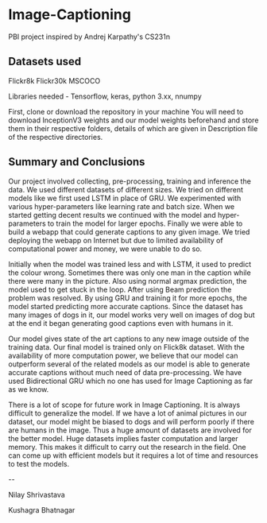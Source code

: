 # Image-Captioning
PBI project inspired by Andrej Karpathy's CS231n

## Datasets used
  Flickr8k
  Flickr30k
  MSCOCO
  
Libraries needed - 
Tensorflow, keras, python 3.xx, nnumpy

First, clone or download the repository in your machine
You will need to download InceptionV3 weights and our model weights beforehand and store them in their respective folders, details of which are given in Description file of the respective directories.


## Summary and Conclusions

Our project involved collecting, pre-processing, training and inference the data. We used different datasets of different sizes. We tried on different models like we first used LSTM in place of GRU. We experimented with various hyper-parameters like learning rate and batch size. When we started getting decent results we continued with the model and hyper-parameters to train the model for larger epochs. Finally we were able to build a webapp that could generate captions to any given image. We tried deploying the webapp on Internet but due to limited availability of computational power and money, we were unable to do so.

Initially when the model was trained less and with LSTM, it used to predict the colour wrong. Sometimes there was only one man in the caption while there were many in the picture. Also using normal argmax prediction, the model used to get stuck in the loop. After using Beam prediction the problem was resolved. By using GRU and training it for more epochs, the model started predicting more accurate captions. Since the dataset has many images of dogs in it, our model works very well on images of dog but at the end it began generating good captions even with humans in it.

Our model gives state of the art captions to any new image outside of the training data. Our final model is trained only on Flick8k dataset. With the availability of more computation power, we believe that our model can outperform several of the related models as our model is able to generate accurate captions without much need of data pre-processing.
We have used Bidirectional GRU which no one has used for Image Captioning as far as we know. 

There is a lot of scope for future work in Image Captioning. It is always difficult to generalize the model. If we have a lot of animal pictures in our dataset, our model might be biased to dogs and will perform poorly if there are humans in the image. Thus a huge amount of datasets are involved for the better model. Huge datasets implies faster computation and larger memory. This makes it difficult to carry out the research in the field. One can come up with efficient models but it requires a lot of time and resources to test the models.


--

Nilay Shrivastava

Kushagra Bhatnagar


